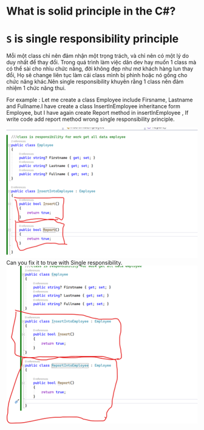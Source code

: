 


# What is solid principle in the C#?

# ```S``` is single responsibility principle
Mỗi một class chỉ nên đảm nhận một trọng trách, và chỉ nên có một lý do duy nhất để thay đổi. Trong quá trình làm việc dân dev hay muốn 1 class mà có thể sài cho nhìu chức năng, đời không đẹp như mơ khách hàng lun thay đổi, Họ sẽ change liên tục làm cái class mình bị phình hoặc nó gồng cho chức năng khác.Nên single responsibility  khuyên rằng 1 class nên đảm nhiệm 1 chức năng thui.

For example :
Let me create a class Employee include Firsname, Lastname and Fullname.I have create a class InsertInEmployee inheritance form Employee, but I have again create Report  method in insertInEmployee , If write code add report method wrong single responsibility principle.


  ![enter image description here](https://github.com/thanhlong2803/update-image/blob/main/image4/single-responsility.png)
Can you fix it to true with Single responsibility.
![enter image description here](https://github.com/thanhlong2803/update-image/blob/main/image4/delive-class.png)
